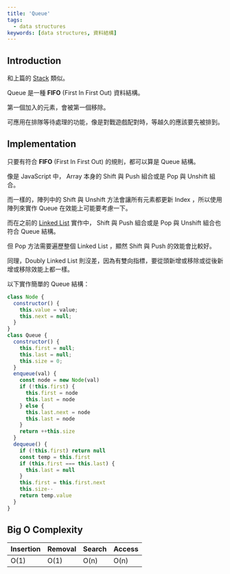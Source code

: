 ```yaml
---
title: 'Queue'
tags:
  - data structures
keywords: [data structures, 資料結構]
---
```


## Introduction

和上篇的 [Stack](./03-stack.md) 類似。

Queue 是一種 **FIFO** (First In First Out) 資料結構。

第一個加入的元素，會被第一個移除。

可應用在排隊等待處理的功能，像是對戰遊戲配對時，等越久的應該要先被排到。

## Implementation

只要有符合 **FIFO** (First In First Out) 的規則，都可以算是 Queue 結構。

像是 JavaScript 中， Array 本身的 Shift 與 Push 組合或是 Pop 與 Unshift 組合。

而一樣的，陣列中的 Shift 與 Unshift 方法會讓所有元素都更新 Index ，所以使用陣列來實作 Queue 在效能上可能要考慮一下。

而在之前的 [Linked List](./01-singly-linked-list.md) 實作中， Shift 與 Push 組合或是 Pop 與 Unshift 組合也符合 Queue 結構。

但 Pop 方法需要遍歷整個 Linked List ，顯然 Shift 與 Push 的效能會比較好。

同理，Doubly Linked List 則沒差，因為有雙向指標，要從頭新增或移除或從後新增或移除效能上都一樣。

以下實作簡單的 Queue 結構：

```js
class Node {
  constructor() {
    this.value = value;
    this.next = null;
  }
}
class Queue {
  constructor() {
    this.first = null;
    this.last = null;
    this.size = 0;
  }
  enqueue(val) {
    const node = new Node(val)
    if (!this.first) {
      this.first = node
      this.last = node
    } else {
      this.last.next = node
      this.last = node
    }
    return ++this.size
  }
  dequeue() {
    if (!this.first) return null
    const temp = this.first
    if (this.first === this.last) {
      this.last = null
    }
    this.first = this.first.next
    this.size--
    return temp.value
  }
}
```

## Big O Complexity

| Insertion | Removal | Search | Access |
|---|---|---|---|
| O(1) | O(1) | O(n) | O(n) |
